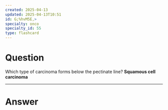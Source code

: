 ```yaml
---
created: 2025-04-13
updated: 2025-04-13T10:51
id: G;%hvM5E,>
specialty: onco
specialty_id: 55
type: flashcard
---
```


# Question
Which type of carcinoma forms below the pectinate line?   **Squamous cell carcinoma**

---

# Answer
